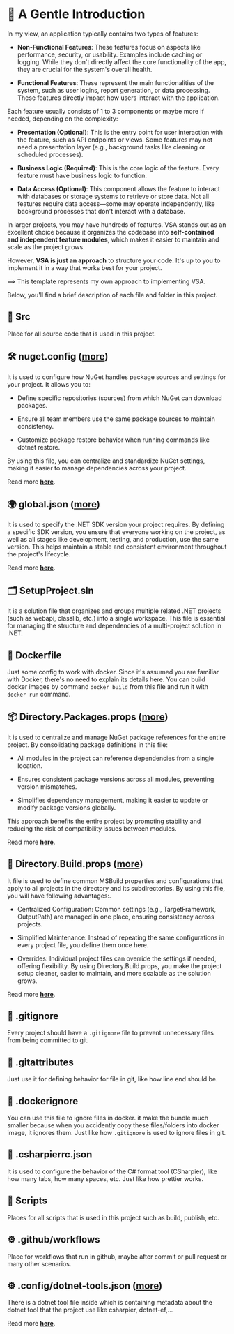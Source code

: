 # 🦄 A Gentle Introduction

In my view, an application typically contains two types of features:

- **Non-Functional Features**: These features focus on aspects like performance, security, or usability. Examples include caching or logging. While they don't directly affect the core functionality of the app, they are crucial for the system's overall health.

- **Functional Features**: These represent the main functionalities of the system, such as user logins, report generation, or data processing. These features directly impact how users interact with the application.

Each feature usually consists of 1 to 3 components or maybe more if needed, depending on the complexity:

- **Presentation (Optional)**: This is the entry point for user interaction with the feature, such as API endpoints or views. Some features may not need a presentation layer (e.g., background tasks like cleaning or scheduled processes).

- **Business Logic (Required)**: This is the core logic of the feature. Every feature must have business logic to function.

- **Data Access (Optional)**: This component allows the feature to interact with databases or storage systems to retrieve or store data. Not all features require data access—some may operate independently, like background processes that don't interact with a database.

In larger projects, you may have hundreds of features. VSA stands out as an excellent choice because it organizes the codebase into **self-contained and independent feature modules**, which makes it easier to maintain and scale as the project grows.

However, **VSA is just an approach** to structure your code. It's up to you to implement it in a way that works best for your project.

==> This template represents my own approach to implementing VSA.

Below, you'll find a brief description of each file and folder in this project.

## 📂 Src

Place for all source code that is used in this project.

## 🛠️ nuget.config ([more](NugetConfig.md))

It is used to configure how NuGet handles package sources and settings for your project. It allows you to:

- Define specific repositories (sources) from which NuGet can download packages.

- Ensure all team members use the same package sources to maintain consistency.

- Customize package restore behavior when running commands like dotnet restore.

By using this file, you can centralize and standardize NuGet settings, making it easier to manage dependencies across your project.

Read more [**here**](NugetConfig.md).

## 🌍 global.json ([more](GlobalJson.md))

It is used to specify the .NET SDK version your project requires. By defining a specific SDK version, you ensure that everyone working on the project, as well as all stages like development, testing, and production, use the same version. This helps maintain a stable and consistent environment throughout the project's lifecycle.

Read more [**here**](GlobalJson.md).

## 🗂️ SetupProject.sln

It is a solution file that organizes and groups multiple related .NET projects (such as webapi, classlib, etc.) into a single workspace. This file is essential for managing the structure and dependencies of a multi-project solution in .NET.

## 🐳 Dockerfile

Just some config to work with docker. Since it's assumed you are familiar with Docker, there's no need to explain its details here. You can build docker images by command `docker build` from this file and run it with `docker run` command.

## 📦 Directory.Packages.props ([more](DirectoryPackagesProps.md))

It is used to centralize and manage NuGet package references for the entire project. By consolidating package definitions in this file:

- All modules in the project can reference dependencies from a single location.

- Ensures consistent package versions across all modules, preventing version mismatches.

- Simplifies dependency management, making it easier to update or modify package versions globally.

This approach benefits the entire project by promoting stability and reducing the risk of compatibility issues between modules.

Read more [**here**](DirectoryPackagesProps.md).

## 📂 Directory.Build.props ([more](DirectoryBuildProps.md))

It file is used to define common MSBuild properties and configurations that apply to all projects in the directory and its subdirectories. By using this file, you will have following advantages:.

- Centralized Configuration: Common settings (e.g., TargetFramework, OutputPath) are managed in one place, ensuring consistency across projects.

- Simplified Maintenance: Instead of repeating the same configurations in every project file, you define them once here.

- Overrides: Individual project files can override the settings if needed, offering flexibility.
  By using Directory.Build.props, you make the project setup cleaner, easier to maintain, and more scalable as the solution grows.

Read more [**here**](DirectoryBuildProps.md).

## 🔴 .gitignore

Every project should have a `.gitignore` file to prevent unnecessary files from being committed to git.

## 🔴 .gitattributes

Just use it for defining behavior for file in git, like how line end should be.

## 🐳 .dockerignore

You can use this file to ignore files in docker. it make the bundle much smaller because when you accidently copy these files/folders into docker image, it ignores them. Just like how `.gitignore` is used to ignore files in git.

## 🔧 .csharpierrc.json

It is used to configure the behavior of the C# format tool (CSharpier), like how many tabs, how many spaces, etc. Just like how prettier works.

## 📂 Scripts

Places for all scripts that is used in this project such as build, publish, etc.

## ⚙️ .github/workflows

Place for workflows that run in github, maybe after commit or pull request or many other scenarios.

## ⚙️ .config/dotnet-tools.json ([more](DotnetToolConfig.md))

There is a dotnet tool file inside which is containing metadata about the dotnet tool that the project use like csharpier, dotnet-ef,...

Read more [**here**](DotnetToolConfig.md).
